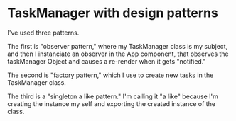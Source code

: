 # TaskManager with design patterns

I've used three patterns.

The first is "observer pattern," where my TaskManager class is my subject, and then I instanciate an observer in the App component, that observes the taskManager Object and causes a re-render when it gets "notified."

The second is "factory pattern," which I use to create new tasks in the TaskManager class.

The third is a "singleton a like pattern." I'm calling it "a like" because I'm creating the instance my self and exporting the created instance of the class.